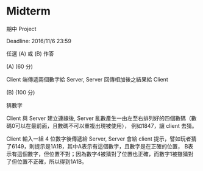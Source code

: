 # Midterm
期中 Project

Deadline: 2016/11/6 23:59

任選 (A) 或 (B) 作答

(A) (60 分)

Client 端傳遞兩個數字給 Server, Server 回傳相加後之結果給 Client

(B) (100 分)

猜數字

Client 與 Server 建立連線後, Server 亂數產生一由左至右排列好的四個數碼（數碼0可以在最前面，且數碼不可以重複出現被使用）， 例如1847，讓 client 去猜。 

Client 輸入一組 4 位數字後傳遞給 Server, Server 會給 client 提示，譬如玩者猜了6149，則提示是1A1B，其中A表示有這個數字，且數字是在正確的位置， B表示有這個數字，但位置不對；因為數字4被猜對了位置也正確，而數字1被雖猜對了但位置不正確，所以得到1A1B。
